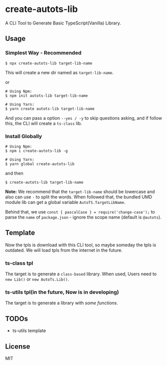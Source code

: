 # create-autots-lib

A CLI Tool to Generate Basic TypeScript(Vanilla) Library.

## Usage

### Simplest Way - Recommended 

```
$ npx create-autots-lib target-lib-name
```

This will create a new dir named as `target-lib-name`.

or 

```
# Using Npm:
$ npm init autots-lib target-lib-name

# Using Yarn:
$ yarn create autots-lib target-lib-name
```

And you can pass a option  `--yes / -y` to skip questions asking, and if follow this, the CLI will create a `ts-class` lib.

### Install Globally

```
# Using Npm:
$ npm i create-autots-lib -g

# Using Yarn:
$ yarn global create-autots-lib
```

and then

```
$ create-autots-lib target-lib-name
```

**Note:** We recommend that the `target-lib-name` should be lowercase and also can use `-` to split the words. When followed that, the bundled UMD module lib can get a global variable `AutoTS.TargetLibName`.

Behind that, we use `const { pascalCase } = require('change-case');` to parse the `name` of `package.json` - ignore the scope name (default is `@autots`).

## Template

Now the tpls is download with this CLI tool, so maybe someday the tpls is outdated. We will load tpls from the internet in the future.

### ts-class tpl

The target is to generate a `class-based` library. When used, Users need to `new Lib()` or `new AutoTs.Lib()`.

### ts-utils tpl(in the future, Now is in developing)

The target is to generate a library with *some functions*.

## TODOs

- ts-utils template

## License

MIT
